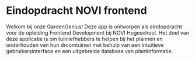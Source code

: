 # Eindopdracht NOVI frontend

Welkom bij onze GardenGenius! Deze app is ontworpen als eindopdracht voor de opleiding Frontend Development bij NOVI Hogeschool. Het doel van deze applicatie is om tuinliefhebbers te helpen bij het plannen en onderhouden van hun droomtuinen met behulp van een intuïtieve gebruikersinterface en een uitgebreide database van plantinformatie.